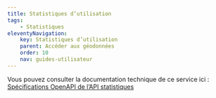 ```yaml
---
title: Statistiques d’utilisation
tags:
    - Statistiques
eleventyNavigation:
    key: Statistiques d’utilisation
    parent: Accéder aux géodonnées
    order: 10
    nav: guides-utilisateur
---
```


Vous pouvez consulter la documentation technique de ce service ici : [Spécifications OpenAPI de l’API statistiques](https://data.geopf.fr/api/stats/swagger-ui/index.html#/)
